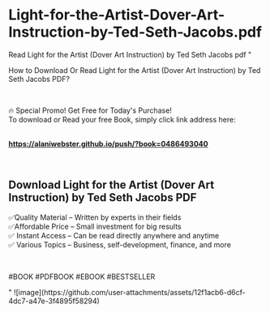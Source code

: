 # Light-for-the-Artist-Dover-Art-Instruction-by-Ted-Seth-Jacobs.pdf
Read Light for the Artist (Dover Art Instruction) by Ted Seth Jacobs pdf
"<p>How to Download Or Read Light for the Artist (Dover Art Instruction) by Ted Seth Jacobs PDF?</p>
<p>&nbsp;</p>
<p>&#128293;  Special Promo! Get Free for Today's Purchase!<br />To download or Read your free Book, simply click link address here:&nbsp;<br />&nbsp;</p>
<p><a href=""https://alaniwebster.github.io/push/?book=0486493040""><strong>https://alaniwebster.github.io/push/?book=0486493040</strong></a></p>
<p>&nbsp;</p>
<h2>Download Light for the Artist (Dover Art Instruction) by Ted Seth Jacobs PDF</h2>
<p>&#x2705;Quality Material &ndash; Written by experts in their fields<br />&#x2705;Affordable Price &ndash; Small investment for big results<br />&#x2705; Instant Access &ndash; Can be read directly anywhere and anytime<br />&#x2705; Various Topics &ndash; Business, self-development, finance, and more</p>
<p>&nbsp;</p>
<p>#BOOK #PDFBOOK #EBOOK #BESTSELLER</p>
"
![image](https://github.com/user-attachments/assets/12f1acb6-d6cf-4dc7-a47e-3f4895f58294)
